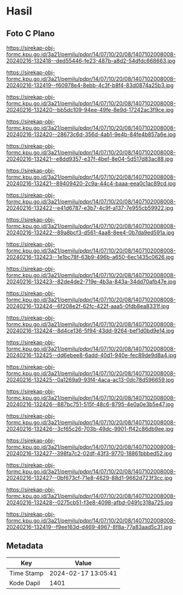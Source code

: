 # Hasil

## Foto C Plano

https://sirekap-obj-formc.kpu.go.id/3a21/pemilu/pdpr/14/07/10/20/08/1407102008008-20240216-132418--ded55446-fe23-487b-a8d2-54dfdc668663.jpg

https://sirekap-obj-formc.kpu.go.id/3a21/pemilu/pdpr/14/07/10/20/08/1407102008008-20240216-132419--f60978e4-8ebb-4c3f-b8f4-83d0874a25b3.jpg

https://sirekap-obj-formc.kpu.go.id/3a21/pemilu/pdpr/14/07/10/20/08/1407102008008-20240216-132420--bb5dc109-94ee-49fe-8e9d-17242ac3f9ce.jpg

https://sirekap-obj-formc.kpu.go.id/3a21/pemilu/pdpr/14/07/10/20/08/1407102008008-20240216-132420--28673c6d-356d-4ab1-9e4b-84fe4b857a6e.jpg

https://sirekap-obj-formc.kpu.go.id/3a21/pemilu/pdpr/14/07/10/20/08/1407102008008-20240216-132421--e8dd9357-e37f-4bef-8e04-5d517d83ac88.jpg

https://sirekap-obj-formc.kpu.go.id/3a21/pemilu/pdpr/14/07/10/20/08/1407102008008-20240216-132421--89409420-2c9a-44c4-baaa-eea0c1ac89cd.jpg

https://sirekap-obj-formc.kpu.go.id/3a21/pemilu/pdpr/14/07/10/20/08/1407102008008-20240216-132422--e41d6787-e3b7-4c9f-a137-7e955cb59922.jpg

https://sirekap-obj-formc.kpu.go.id/3a21/pemilu/pdpr/14/07/10/20/08/1407102008008-20240216-132422--89a8bcf3-d561-4aa8-8ee4-0b7da9ed591a.jpg

https://sirekap-obj-formc.kpu.go.id/3a21/pemilu/pdpr/14/07/10/20/08/1407102008008-20240216-132423--1e1bc78f-63b9-496b-a650-6ec1435c0626.jpg

https://sirekap-obj-formc.kpu.go.id/3a21/pemilu/pdpr/14/07/10/20/08/1407102008008-20240216-132423--82de4de2-719e-4b3a-843a-34dd70afb47e.jpg

https://sirekap-obj-formc.kpu.go.id/3a21/pemilu/pdpr/14/07/10/20/08/1407102008008-20240216-132424--6f208e2f-62fc-422f-aaa5-0fdb8ea8331f.jpg

https://sirekap-obj-formc.kpu.go.id/3a21/pemilu/pdpr/14/07/10/20/08/1407102008008-20240216-132424--8d4ce136-5f94-43dd-9264-bef1d0bd9e14.jpg

https://sirekap-obj-formc.kpu.go.id/3a21/pemilu/pdpr/14/07/10/20/08/1407102008008-20240216-132425--dd6ebee8-6add-40d1-940e-fec89de9d8a4.jpg

https://sirekap-obj-formc.kpu.go.id/3a21/pemilu/pdpr/14/07/10/20/08/1407102008008-20240216-132425--0a1269a9-93f4-4aca-ac13-0dc78d596659.jpg

https://sirekap-obj-formc.kpu.go.id/3a21/pemilu/pdpr/14/07/10/20/08/1407102008008-20240216-132426--887bc751-515f-48c6-8795-4e0a0e3b5e47.jpg

https://sirekap-obj-formc.kpu.go.id/3a21/pemilu/pdpr/14/07/10/20/08/1407102008008-20240216-132426--3cf65c26-703b-49dc-9901-ff42c86db9ee.jpg

https://sirekap-obj-formc.kpu.go.id/3a21/pemilu/pdpr/14/07/10/20/08/1407102008008-20240216-132427--398fa7c2-02df-43f3-9770-18861bbbed52.jpg

https://sirekap-obj-formc.kpu.go.id/3a21/pemilu/pdpr/14/07/10/20/08/1407102008008-20240216-132427--0bf673cf-71e8-4629-88d1-9662d723f3cc.jpg

https://sirekap-obj-formc.kpu.go.id/3a21/pemilu/pdpr/14/07/10/20/08/1407102008008-20240216-132428--0275cb51-f3e8-4098-afbd-0491c318a725.jpg

https://sirekap-obj-formc.kpu.go.id/3a21/pemilu/pdpr/14/07/10/20/08/1407102008008-20240216-132419--f9ee163d-d469-4967-8f8a-77a83aad5c31.jpg


## Metadata

| Key        | Value               |
| ---------- | ------------------- |
| Time Stamp | 2024-02-17 13:05:41 |
| Kode Dapil | 1401                |



